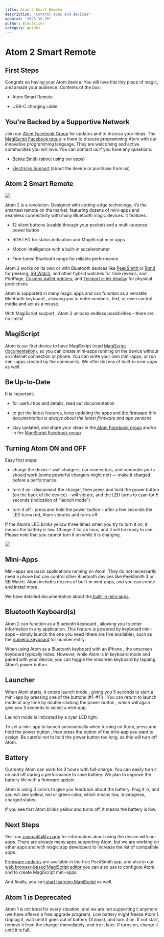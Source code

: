 ```yaml
---
title: Atom 2 Smart Remote
description: "Control apps and devices"
updated: "2025-10-26"
author: Electricks
category: guides
---
```


# Atom 2 Smart Remote

## First Steps

Congrats on having your Atom device. You will love this tiny piece of magic, and amaze your audience. Contents of the box:

- Atom Smart Remote

- USB-C charging cable

## You're Backed by a Supportive Network

Join our [Atom Facebook Group](https://www.facebook.com/groups/atomremote) for updates and to discuss your ideas. The [MagiScript Facebook group](https://www.facebook.com/groups/magiscript) is there to discuss programming Atom with our innovative programming language. They are welcoming and active communities you will love. You can contact us if you have any questions:

- [Benke Smith](https://m.me/benke.smith) (about using our apps)

- [Electricks Support](https://m.me/electricks.magic) (about the device or purchase from us)

## Atom 2 Smart Remote

[![](https://electricks.info/wp-content/uploads/2024/04/atom-magician-smart-remote-300x300.png)](https://electricks.info/wp-content/uploads/2024/04/atom-magician-smart-remote.png)

Atom 2 is a revolution. Designed with cutting-edge technology, it’s the smartest remote on the market, featuring dozens of mini-apps and seamless connectivity with many Bluetooth magic devices. It features:

- 12 silent buttons (usable through your pocket) and a multi-purpose power button

- RGB LED for status indication and MagiScript mini-apps

- Motion intelligence with a built-in accelerometer

- Fine-tuned Bluetooth range for reliable performance

Atom 2 works on its own or with Bluetooth devices like [ PeekSmith ](https://electricks.info/product/peeksmith-3/) or [ Bond ](https://electricks.info/product/bond/) for peeking, [SB Watch](https://electricks.info/product-category/sbwatch/), and other hybrid watches for time reveals, and PeriPage, [Cosmos wallet printers](https://electricks.info/product/cosmos-physical-prediction/), and [Teleport e-ink display](https://electricks.info/product/teleport/) for physical predictions.

Atom is supported in many magic apps and can function as a versatile Bluetooth keyboard , allowing you to enter numbers, text, or even control media and act as a mouse.

With MagiScript support , Atom 2 unlocks endless possibilities – there are no limits!

## MagiScript

Atom is our first device to have MagiScript (read [MagiScript documentation](https://electricks.info/docs/magiscript/)), so you can create mini-apps running on the device without an internet connection or phone. You can write your own mini-apps, or run mini-apps created by the community. We offer dozens of built-in mini-apps as well.

## Be Up-to-Date

It is important:

- for useful tips and details, read our documentation

- to get the latest features, keep updating the apps and [the firmware](https://electricks.info/docs/atom-remote/firmware-upgrade/) *this documentation is always about the latest firmware and app versions*

- stay updated, and share your ideas in the[ Atom Facebook group](https://www.facebook.com/groups/atomremote) and/or in the [MagiScript Facebook group](https://www.facebook.com/groups/magiscript)

## Turning Atom ON and OFF

Easy first steps:

- charge the device : wall chargers, car connectors, and computer ports should work (some powerful chargers might not) — make it charged before a performance

- turn it on : disconnect the charger, then press and hold the power button (on the back of the device) – will vibrate, and the LED turns to cyan for 5 seconds (indication of “launch mode”)

- turn it off : press and hold the power button – after a few seconds the LED turns red, Atom vibrates and turns off

If the Atom’s LED blinks yellow three times when you try to turn it on, it means the battery is low. Charge it for an hour, and it will be ready to use. Please note that you cannot turn it on while it is charging.

![](https://electricks.info/wp-content/uploads/2025/07/AtomCharge.gif)

## Mini-Apps

Mini-apps are basic applications running on Atom. They do not necessarily need a phone but can control other Bluetooth devices like PeekSmith 3 or SB Watch. Atom includes dozens of built-in mini-apps, and you can create and install more.

We have detailed documentation about the[ built-in mini-apps](https://electricks.info/docs/atom-remote/built-in-mini-apps/).

## Bluetooth Keyboard(s)

Atom 2 can function as a Bluetooth keyboard , allowing you to enter information in any application. This feature is powered by keyboard mini-apps – simply launch the one you need (there are five available), such as the [numeric keyboard](https://electricks.info/docs/atom-remote/numeric-keyboard/) for number entry.

When using Atom as a Bluetooth keyboard with an iPhone , the onscreen keyboard typically hides. However, while Atom is in keyboard mode and paired with your device, you can toggle the onscreen keyboard by tapping Atom’s power button.

## Launcher

When Atom starts, it enters launch mode , giving you 5 seconds to start a mini-app by pressing one of the buttons (#1–#11) . You can return to launch mode at any time by double-clicking the power button , which will again give you 5 seconds to select a mini-app.

Launch mode is indicated by a cyan LED light.

To set a mini-app to launch automatically when turning on Atom, press and hold the power button , then press the button of the mini-app you want to assign. Be careful not to hold the power button too long, as this will turn off Atom.

## Battery

Currently Atom can work for 3 hours with full-charge. You can easily turn it on and off during a performance to save battery. We plan to improve the battery life with a firmware update.

Atom is using 3 colors to give you feedback about the battery. Plug it in, and you will see yellow, red or green color, which means low, in-progress, charged states.

If you see that Atom blinks yellow and turns off, it means the battery is low.

## Next Steps

Visit our[ compatibility page](https://electricks.info/docs/atom-remote/compatibility/) for information about using the device with our apps. There are already many apps supporting Atom, but we are working on other apps and with magic app developers to increase the list of compatible apps.

[Firmware updates](https://electricks.info/docs/atom-remote/firmware-upgrade/) are available in the free PeekSmith app, and also in our [web browser-based MagiScript editor](https://msedit.electricks.info/) you can also use to configure Atom, and to create MagiScript mini-apps.

And finally, you can[ start learning MagiScript](https://electricks.info/docs/magiscript/) as well.

## Atom 1 is Deprecated

Atom 1 is not ideal for every situation, and we are not supporting it anymore (we have offered a free upgrade program). Low battery might freeze Atom 1. Unplug it, wait until it goes out of battery (3 days), and turn it on. If not start, remove it from the charger immediately, and try it later. If turns on, charge it until it is full.